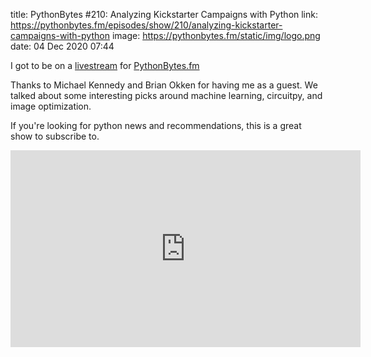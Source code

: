 title: PythonBytes #210: Analyzing Kickstarter Campaigns with Python
link: https://pythonbytes.fm/episodes/show/210/analyzing-kickstarter-campaigns-with-python
image: https://pythonbytes.fm/static/img/logo.png
date: 04 Dec 2020 07:44

I got to be on a [livestream](https://www.youtube.com/watch?v=WKAeXtLv5-k) for [PythonBytes.fm](https://pythonbytes.fm/210)

Thanks to Michael Kennedy and Brian Okken for having me as a guest. We talked about some interesting picks around machine learning, circuitpy, and image optimization.

If you're looking for python news and recommendations, this is a great show to subscribe to.

<iframe width="560" height="315" src="https://www.youtube.com/embed/WKAeXtLv5-k" frameborder="0" allow="accelerometer; autoplay; clipboard-write; encrypted-media; gyroscope; picture-in-picture" allowfullscreen></iframe>
